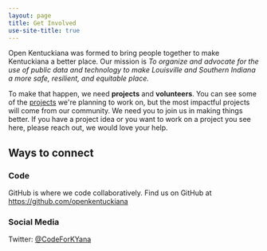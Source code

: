 ```yaml
---
layout: page
title: Get Involved
use-site-title: true
---
```


<p>Open Kentuckiana was formed to bring people together to make Kentuckiana a better place. Our mission is <em>To organize and advocate for the use of public data and technology to make Louisville and Southern Indiana a more safe, resilient, and equitable place.</em></p>

<p>To make that happen, we need <strong>projects</strong> and <strong>volunteers</strong>. You can see some of the <a href="../projects/">projects</a> we're planning to work on, but the most impactful projects will come from our community. We need you to join us in making things better. If you have a project idea or you want to work on a project you see here, please reach out, we would love your help.</p>

<h2>Ways to connect</h2>

<!--
<h3>Slack</h3>
<p>Slack is an online tool that allows people to connect and collaborate. Please join the #code-for-kentuckiana channel in <a href="http://slack.codeforamerica.org">Code for America's Slack</a>.</p>

<h3>Meetups</h3>
<p>Our in person meetups will be posted on <a href="https://www.meetup.com/codeforkyana/">Meetup</a>. Please <a href="https://www.meetup.com/codeforkyana/?action=join">sign up</a> to get notified of our events.</p>-->

<h3>Code</h3>
<p>GitHub is where we code collaboratively. Find us on GitHub at <a href="https://github.com/openkentuckiana">https://github.com/openkentuckiana</a></p>

<h3>Social Media</h3>
<p>Twitter: <a href="https://twitter.com/OpenKentuckiana">@CodeForKYana</a>